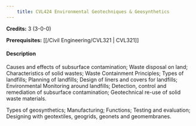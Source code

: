 ```yaml
---
    title: CVL424 Environmental Geotechniques & Geosynthetics
---
```

**Credits:** 3 (3-0-0)



**Prerequisites:** [[/Civil Engineering/CVL321 | CVL321]]

#### Description 
Causes and effects of subsurface contamination; Waste disposal on land; Characteristics of solid wastes; Waste Containment Principles; Types of landfills; Planning of landfills; Design of liners and covers for landfills; Environmental Monitoring around landfills; Detection, control and remediation of subsurface contamination; Geotechnical re-use of solid waste materials.

Types of geosynthetics; Manufacturing; Functions; Testing and evaluation; Designing with geotextiles, geogrids, geonets and geomembranes.